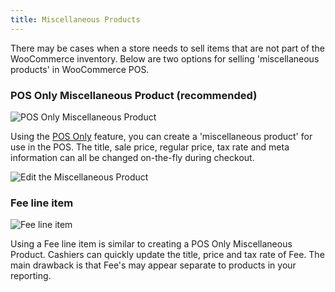 ```yaml
---
title: Miscellaneous Products
---
```


There may be cases when a store needs to sell items that are not part of the WooCommerce inventory. 
Below are two options for selling 'miscellaneous products' in WooCommerce POS.

### POS Only Miscellaneous Product (recommended)

![POS Only Miscellaneous Product](https://wcpos.com/wp-content/uploads/2016/06/miscellaneous-product.png "Create a POS Only Miscellaneous Product")

Using the [POS Only](./pos-only-products.html) feature, you can create a 'miscellaneous product' for use in the POS. 
The title, sale price, regular price, tax rate and meta information can all be changed on-the-fly during checkout. 

![Edit the Miscellaneous Product](https://wcpos.com/wp-content/uploads/2016/06/custom-product-in-cart.png "Edit the Miscellaneous Product in the cart")

### Fee line item

![Fee line item](https://wcpos.com/wp-content/uploads/2016/06/fee-line-item.png "Edit the Fee line item")

Using a Fee line item is similar to creating a POS Only Miscellaneous Product. 
Cashiers can quickly update the title, price and tax rate of Fee. 
The main drawback is that Fee's may appear separate to products in your reporting.